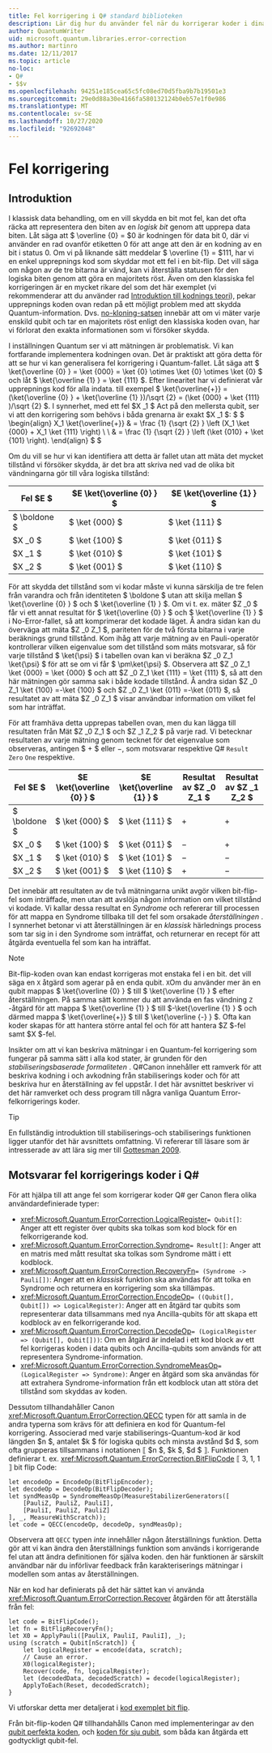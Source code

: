 ```yaml
---
title: Fel korrigering i Q# standard biblioteken
description: Lär dig hur du använder fel när du korrigerar koder i dina Q# program samtidigt som du skyddar qubits-tillstånd.
author: QuantumWriter
uid: microsoft.quantum.libraries.error-correction
ms.author: martinro
ms.date: 12/11/2017
ms.topic: article
no-loc:
- Q#
- $$v
ms.openlocfilehash: 94251e185cea65c5fc08ed70d5fba9b7b19501e3
ms.sourcegitcommit: 29e0d88a30e4166fa580132124b0eb57e1f0e986
ms.translationtype: MT
ms.contentlocale: sv-SE
ms.lasthandoff: 10/27/2020
ms.locfileid: "92692048"
---
```

# <a name="error-correction"></a>Fel korrigering #

## <a name="introduction"></a>Introduktion ##

I klassisk data behandling, om en vill skydda en bit mot fel, kan det ofta räcka att representera den biten av en *logisk bit* genom att upprepa data biten.
Låt säga att $ \overline {0} = $0 är kodningen för data bit 0, där vi använder en rad ovanför etiketten 0 för att ange att den är en kodning av en bit i status 0.
Om vi på liknande sätt meddelar $ \overline {1} = $111, har vi en enkel upprepnings kod som skyddar mot ett fel i en bit-flip.
Det vill säga om någon av de tre bitarna är vänd, kan vi återställa statusen för den logiska biten genom att göra en majoritets röst.
Även om den klassiska fel korrigeringen är en mycket rikare del som det här exemplet (vi rekommenderar att du använder rad [Introduktion till kodnings teori](https://www.springer.com/us/book/9783540641339)), pekar upprepnings koden ovan redan på ett möjligt problem med att skydda Quantum-information.
Dvs. [no-kloning-satsen](xref:microsoft.quantum.concepts.pauli#the-no-cloning-theorem) innebär att om vi mäter varje enskild qubit och tar en majoritets röst enligt den klassiska koden ovan, har vi förlorat den exakta informationen som vi försöker skydda.

I inställningen Quantum ser vi att mätningen är problematisk. Vi kan fortfarande implementera kodningen ovan.
Det är praktiskt att göra detta för att se hur vi kan generalisera fel korrigering i Quantum-fallet.
Låt säga att $ \ket{\overline {0} } = \ket {000} = \ket {0} \otimes \ket {0} \otimes \ket {0} $ och låt $ \ket{\overline {1} } = \ket {111} $.
Efter linearitet har vi definierat vår upprepnings kod för alla indata. till exempel $ \ket{\overline{+}} = (\ket{\overline {0} } + \ket{\overline {1} })/\sqrt {2} = (\ket {000} + \ket {111} )/\sqrt {2} $.
I synnerhet, med ett fel $X _1 $ Act på den mellersta qubit, ser vi att den korrigering som behövs i båda grenarna är exakt $X _1 $: $ $ \begin{align} X_1 \ket{\overline{+}} & = \frac {1} {\sqrt {2} } \left (X_1 \ket {000} + X_1 \ket {111} \right) \\ \\ & = \frac {1} {\sqrt {2} } \left (\ket {010} + \ket {101} \right).
\end{align} $ $

Om du vill se hur vi kan identifiera att detta är fallet utan att mäta det mycket tillstånd vi försöker skydda, är det bra att skriva ned vad de olika bit vändningarna gör till våra logiska tillstånd:

| Fel $E $ | $E \ket{\overline {0} } $ | $E \ket{\overline {1} } $ |
| --- | --- | --- |
| $ \boldone $ | $ \ket {000} $ | $ \ket {111} $ |
| $X _0 $ | $ \ket {100} $ | $ \ket {011} $ |
| $X _1 $ | $ \ket {010} $ | $ \ket {101} $ |
| $X _2 $ | $ \ket {001} $ | $ \ket {110} $ |

För att skydda det tillstånd som vi kodar måste vi kunna särskilja de tre felen från varandra och från identiteten $ \boldone $ utan att skilja mellan $ \ket{\overline {0} } $ och $ \ket{\overline {1} } $.
Om vi t. ex. mäter $Z _0 $ får vi ett annat resultat för $ \ket{\overline {0} } $ och $ \ket{\overline {1} } $ i No-Error-fallet, så att komprimerar det kodade läget.
Å andra sidan kan du överväga att mäta $Z _0 Z_1 $, pariteten för de två första bitarna i varje beräknings grund tillstånd.
Kom ihåg att varje mätning av en Pauli-operatör kontrollerar vilken eigenvalue som det tillstånd som mäts motsvarar, så för varje tillstånd $ \ket{\psi} $ i tabellen ovan kan vi beräkna $Z _0 Z_1 \ket{\psi} $ för att se om vi får $ \pm\ket{\psi} $.
Observera att $Z _0 Z_1 \ket {000} = \ket {000} $ och att $Z _0 Z_1 \ket {111} = \ket {111} $, så att den här mätningen gör samma sak i både kodade tillstånd.
Å andra sidan $Z _0 Z_1 \ket {100} =-\ket {100} $ och $Z _0 Z_1 \ket {011} =-\ket {011} $, så resultatet av att mäta $Z _0 Z_1 $ visar användbar information om vilket fel som har inträffat.

För att framhäva detta upprepas tabellen ovan, men du kan lägga till resultaten från Mät $Z _0 Z_1 $ och $Z _1 Z_2 $ på varje rad.
Vi betecknar resultaten av varje mätning genom tecknet för det eigenvalue som observeras, antingen $ + $ eller $-$, som motsvarar respektive Q# `Result` `Zero` `One` respektive.

| Fel $E $ | $E \ket{\overline {0} } $ | $E \ket{\overline {1} } $ | Resultat av $Z _0 Z_1 $ | Resultat av $Z _1 Z_2 $ |
| --- | --- | --- | --- | --- |
| $ \boldone $ | $ \ket {000} $ | $ \ket {111} $ | $+$ | $+$ |
| $X _0 $ | $ \ket {100} $ | $ \ket {011} $ | $-$ | $+$ |
| $X _1 $ | $ \ket {010} $ | $ \ket {101} $ | $-$ | $-$ |
| $X _2 $ | $ \ket {001} $ | $ \ket {110} $ | $+$ | $-$ |

Det innebär att resultaten av de två mätningarna unikt avgör vilken bit-flip-fel som inträffade, men utan att avslöja någon information om vilket tillstånd vi kodade.
Vi kallar dessa resultat en *Syndrome* och refererar till processen för att mappa en Syndrome tillbaka till det fel som orsakade *återställningen* .
I synnerhet betonar vi att återställningen är en *klassisk* härlednings process som tar sig in i den Syndrome som inträffat, och returnerar en recept för att åtgärda eventuella fel som kan ha inträffat.

> [!NOTE]
> Bit-flip-koden ovan kan endast korrigeras mot enstaka fel i en bit. det vill säga en `X` åtgärd som agerar på en enda qubit.
> `X`Om du använder mer än en qubit mappas $ \ket{\overline {0} } $ till $ \ket{\overline {1} } $ efter återställningen.
> På samma sätt kommer du att använda en fas vändning `Z` -åtgärd för att mappa $ \ket{\overline {1} } $ till $-\ket{\overline {1} } $ och därmed mappa $ \ket{\overline{+}} $ till $ \ket{\overline {-} } $.
> Ofta kan koder skapas för att hantera större antal fel och för att hantera $Z $-fel samt $X $-fel.

Insikter om att vi kan beskriva mätningar i en Quantum-fel korrigering som fungerar på samma sätt i alla kod stater, är grunden för den *stabiliseringsbaserade formaliteten* .
Q#Canon innehåller ett ramverk för att beskriva kodning i och avkodning från stabiliserings koder och för att beskriva hur en återställning av fel uppstår.
I det här avsnittet beskriver vi det här ramverket och dess program till några vanliga Quantum Error-felkorrigerings koder.

> [!TIP]
> En fullständig introduktion till stabiliserings-och stabiliserings funktionen ligger utanför det här avsnittets omfattning.
> Vi refererar till läsare som är intresserade av att lära sig mer till [Gottesman 2009](https://arxiv.org/abs/0904.2557).

## <a name="representing-error-correcting-codes-in-no-locq"></a>Motsvarar fel korrigerings koder i Q# ##

För att hjälpa till att ange fel som korrigerar koder Q# ger Canon flera olika användardefinierade typer:

- <xref:Microsoft.Quantum.ErrorCorrection.LogicalRegister>`= Qubit[]`: Anger att ett register över qubits ska tolkas som kod block för en felkorrigerande kod.
- <xref:Microsoft.Quantum.ErrorCorrection.Syndrome>`= Result[]`: Anger att en matris med mått resultat ska tolkas som Syndrome mätt i ett kodblock.
- <xref:Microsoft.Quantum.ErrorCorrection.RecoveryFn>`= (Syndrome -> Pauli[])`: Anger att en *klassisk* funktion ska användas för att tolka en Syndrome och returnera en korrigering som ska tillämpas.
- <xref:Microsoft.Quantum.ErrorCorrection.EncodeOp>`= ((Qubit[], Qubit[]) => LogicalRegister)`: Anger att en åtgärd tar qubits som representerar data tillsammans med nya Ancilla-qubits för att skapa ett kodblock av en felkorrigerande kod.
- <xref:Microsoft.Quantum.ErrorCorrection.DecodeOp>`= (LogicalRegister => (Qubit[], Qubit[]))`: Om en åtgärd är indelad i ett kod block av ett fel korrigeras koden i data qubits och Ancilla-qubits som används för att representera Syndrome-information.
- <xref:Microsoft.Quantum.ErrorCorrection.SyndromeMeasOp>`= (LogicalRegister => Syndrome)`: Anger en åtgärd som ska användas för att extrahera Syndrome-information från ett kodblock utan att störa det tillstånd som skyddas av koden.

Dessutom tillhandahåller Canon <xref:Microsoft.Quantum.ErrorCorrection.QECC> typen för att samla in de andra typerna som krävs för att definiera en kod för Quantum-fel korrigering. Associerad med varje stabiliserings-Quantum-kod är kod längden $n $, antalet $k $ för logiska qubits och minsta avstånd $d $, som ofta grupperas tillsammans i notationen ⟦ $n $, $k $, $d $ ⟧. Funktionen definierar t. ex. <xref:Microsoft.Quantum.ErrorCorrection.BitFlipCode> ⟦ 3, 1, 1 ⟧ bit flip Code:

```qsharp
let encodeOp = EncodeOp(BitFlipEncoder);
let decodeOp = DecodeOp(BitFlipDecoder);
let syndMeasOp = SyndromeMeasOp(MeasureStabilizerGenerators([
    [PauliZ, PauliZ, PauliI],
    [PauliI, PauliZ, PauliZ]
], _, MeasureWithScratch));
let code = QECC(encodeOp, decodeOp, syndMeasOp);
```

Observera att `QECC` typen *inte* innehåller någon återställnings funktion.
Detta gör att vi kan ändra den återställnings funktion som används i korrigerande fel utan att ändra definitionen för själva koden. den här funktionen är särskilt användbar när du införlivar feedback från karakteriserings mätningar i modellen som antas av återställningen.

När en kod har definierats på det här sättet kan vi använda <xref:Microsoft.Quantum.ErrorCorrection.Recover> åtgärden för att återställa från fel:

```qsharp
let code = BitFlipCode();
let fn = BitFlipRecoveryFn();
let X0 = ApplyPauli([PauliX, PauliI, PauliI], _);
using (scratch = Qubit[nScratch]) {
    let logicalRegister = encode(data, scratch);
    // Cause an error.
    X0(logicalRegister);
    Recover(code, fn, logicalRegister);
    let (decodedData, decodedScratch) = decode(logicalRegister);
    ApplyToEach(Reset, decodedScratch);
}
```

Vi utforskar detta mer detaljerat i [kod exemplet bit flip](https://github.com/microsoft/Quantum/tree/main/samples/error-correction/bit-flip-code).

Från bit-flip-koden Q# tillhandahålls Canon med implementeringar av den [qubit perfekta koden](https://arxiv.org/abs/quant-ph/9602019), och [koden för sju qubit](https://arxiv.org/abs/quant-ph/9705052), som båda kan åtgärda ett godtyckligt qubit-fel.
